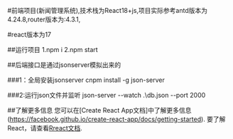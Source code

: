 #前端项目(新闻管理系统),技术栈为React18+js,项目实际参考antd版本为4.24.8,router版本为:4.3.1,

#react版本为17

##运行项目 1.npm i 2.npm start

##后端接口是通过jsonserver模拟出来的

###1：全局安装jsonserver  cnpm install -g json-server

###2:运行json文件并监听   json-server --watch .\db.json --port 2000

##了解更多信息
您可以在[Create React App文档]中了解更多信息(https://facebook.github.io/create-react-app/docs/getting-started).
要了解React，请查看[Rreact文档](https://reactjs.org/).
